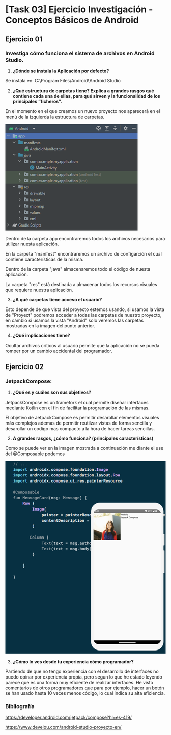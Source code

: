 # **[Task 03] Ejercicio Investigación - Conceptos Básicos de Android**

## **Ejercicio 01**
### Investiga cómo funciona el sistema de archivos en Android Studio.
1. **¿Dónde se instala la Aplicación por defecto?**

Se instala en: C:\Program Files\Android\Android Studio

2. **¿Qué estructura de carpetas tiene? Explíca a grandes rasgos
qué contiene cada una de ellas, para qué sirven y la
funcionalidad de los principales “ficheros”.**

En el momento en el que creamos un nuevo proyecto nos aparecerá en el menú de la izquierda la estructura de carpetas.

![](1.png)

Dentro de la carpeta app encontraremos todos los archivos necesarios para utilizar nuesta aplicación.

En la carpeta "manifest" encontraremos un archivo de configarción el cual contiene características de la misma.

Dentro de la carpeta "java" almacenaremos todo el código de nuesta aplicación.

La carpeta "res" está destinada a almacenar todos los recursos visuales que requiere nuestra aplicación.

3. **¿A qué carpetas tiene acceso el usuario?**

Esto depende de que vista del proyecto estemos usando, si usamos la vista de "Proyect" podremos acceder a todas las carpetas de nuestro proyecto, en cambio si usamos la vista "Android" solo veremos las carpetas mostradas en la imagen del punto anterior.

4. **¿Qué implicaciones tiene?**

Ocultar archivos críticos al usuario permite que la aplicación no se pueda romper por un cambio accidental del programador.

## **Ejercicio 02**
### JetpackCompose:
1. **¿Qué es y cuáles son sus objetivos?**

JetpackCompose es un framefork el cual permite diseñar interfaces mediante Kotlin con el fin de facilitar la programación de las mismas.

El objetivo de JetpackCompose es permitir desarollar elementos visuales más complejos ademas de permitir reutilzar vistas de forma sencilla y desarollar un codigo mas compacto a la hora de hacer tareas sencillas.

2. **A grandes rasgos, ¿cómo funciona? (principales
características)**

Como se puede ver en la imagen mostrada a continuación me diante el use del @Composable podemos 

![](2.png)

3. **¿Cómo lo ves desde tu experiencia cómo programador?**

Partiendo de que no tengo experiencia con el desarrollo de interfaces no puedo opinar por experiencia propia, pero segun lo que he estado leyendo parece que es una forma muy eficiente de realizar interfaces. He visto comentarios de otros programadores que para por ejemplo, hacer un botón se han usado hasta 10 veces menos código, lo cual indica su alta eficiencia.

### Bibliografía

https://developer.android.com/jetpack/compose?hl=es-419/

https://www.develou.com/android-studio-proyecto-en/
